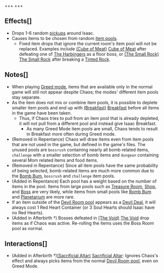 +++
+++

Effects[]
---------


* Drops 1-6 random [pickups](/wiki/Pickups "Pickups") around Isaac.
* Causes items to be chosen from random [item pools](/wiki/Item_pool "Item pool").
	+ Fixed item drops that ignore the current room's item pool will not be replaced. Examples include [(Cube of Meat)](/wiki/Cube_of_Meat "Cube of Meat") [Cube of Meat](/wiki/Cube_of_Meat "Cube of Meat") after defeating one of [The Harbingers](/wiki/The_Harbingers "The Harbingers") as a floor boss, or [(The Small Rock)](/wiki/The_Small_Rock "The Small Rock") [The Small Rock](/wiki/The_Small_Rock "The Small Rock") after breaking a [Tinted Rock](/wiki/Tinted_Rock "Tinted Rock").


Notes[]
-------


* When playing [Greed mode](/wiki/Greed_mode "Greed mode"), items that are available only in the normal game will still not appear despite Chaos; the modes' different item pools stay separate.
* As the item does not mix or combine item pools, it is possible to deplete smaller item pools and end up with [(Breakfast)](/wiki/Breakfast "Breakfast") [Breakfast](/wiki/Breakfast "Breakfast") before all items in the game have been taken.
	+ Thus, if Chaos tries to pull from an item pool that is already depleted, it will not pull from a different pool and instead give Isaac Breakfast.
		- As many Greed Mode item pools are small, Chaos tends to result in Breakfast more often during Greed mode.
* (Removed in Repentance) Chaos will draw items even from item pools that are not used in the game, but defined in the game's files. The unused pools are `bossrush` containing nearly all bomb related items, `challenge` with a smaller selection of bomb items and `dungeon` containing several Mom related items and food items.
* (Removed in Repentance) Since all item pools have the same probability of being selected, bomb-related items are much more common due to the [Bomb Bum](/wiki/Bomb_Bum_(Item_Pool) "Bomb Bum (Item Pool)"), `bossrush` and `challenge` item pools.
* (Added in Repentance) Each pool has a weight based on the number of items in the pool. Items from large pools such as [Treasure Room](/wiki/Treasure_Room_(Item_Pool) "Treasure Room (Item Pool)"), [Shop](/wiki/Shop_(Item_Pool) "Shop (Item Pool)"), and [Boss](/wiki/Boss_(Item_Pool) "Boss (Item Pool)") are very likely, while items from small pools like [Bomb Bum](/wiki/Bomb_Bum_(Item_Pool) "Bomb Bum (Item Pool)") and [Planetarium](/wiki/Planetarium_(Item_Pool) "Planetarium (Item Pool)") are more rare.
* If an item outside of the [Devil Room pool](/wiki/Devil_Room_(Item_Pool) "Devil Room (Item Pool)") appears as a [Devil Deal](/wiki/Devil_Deal "Devil Deal"), it will always cost 1 Red Heart Container (or 3 Soul Hearts should Isaac have no Red Hearts).
* (Added in Afterbirth †) Bosses defeated in [(The Void)](/wiki/The_Void "The Void") [The Void](/wiki/The_Void "The Void") drop items as if Chaos was active. Re-rolling the items uses the Boss Room pool as normal.


Interactions[]
--------------


* (Added in Afterbirth †)[(Sacrificial Altar)](/wiki/Sacrificial_Altar "Sacrificial Altar") [Sacrificial Altar](/wiki/Sacrificial_Altar "Sacrificial Altar"): Ignores Chaos's effect and always picks items from the normal [Devil Room pool](/wiki/Devil_Room_(Item_Pool) "Devil Room (Item Pool)"), even on Greed Mode.


